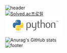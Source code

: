 ![header](https://capsule-render.vercel.app/api?type=waving&color=000000&height=300&section=header&text=아싸%20호랑나비~!!&fontSize=70&fontColor=FFF7AB)
<br>
[![Solved.ac프로필](http://mazassumnida.wtf/api/generate_badge?boj=mhd329)](https://solved.ac/mhd329)
<br>
![python](README.assets/python-logo-master-v3-TM.png)
<br>
![Anurag's GitHub stats](https://github-readme-stats.vercel.app/api?username=mhd329&show_icons=true&theme=dracula)
<br>
![footer](https://capsule-render.vercel.app/api?type=waving&color=000854&height=300&section=footer&text=Life,%20it's%20the%20sum%20of%20dying%20parts&fontColor=FFF7AB&fontSize=45&desc=P-TYPE%20-%20Ordinary%20Verse&descSize=15&&descAlignY=63)